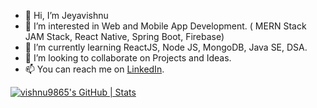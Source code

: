 - 👋 Hi, I’m Jeyavishnu
- 👀 I’m interested in Web and Mobile App Development. ( MERN Stack JAM Stack, React Native, Spring Boot, Firebase)
- 🌱 I’m currently learning ReactJS, Node JS, MongoDB, Java SE, DSA.
- 💞️ I’m looking to collaborate on Projects and Ideas.
- 📫 You can reach me on <a href="https://in.linkedin.com/in/vishnu9865">LinkedIn</a>.

[![vishnu9865's GitHub | Stats](https://stats.quine.sh/vishnu9865/github?theme=light)](https://quine.sh)

<!---
vishnu9865/vishnu9865 is a ✨ special ✨ repository because its `README.md` (this file) appears on your GitHub profile.
You can click the Preview link to take a look at your changes.
--->

